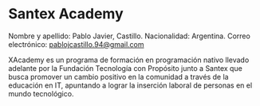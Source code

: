 # Santex Academy

Nombre y apellido: Pablo Javier, Castillo.
Nacionalidad: Argentina.
Correo electrónico: pablojcastillo.94@gmail.com

XAcademy es un programa de formación en programación nativo llevado adelante por la Fundación Tecnología con Propósito junto a Santex que busca promover un cambio positivo en la comunidad a través de la educación en IT, apuntando a lograr la inserción laboral de personas en el mundo tecnológico. 
